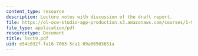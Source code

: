 ```yaml
---
content_type: resource
description: Lecture notes with discussion of the draft report.
file: https://ol-ocw-studio-app-production.s3.amazonaws.com/courses/1-963-a-sustainable-transportation-plan-for-mit-spring-2007/e54c032ffa1670635ca109a66503651a_lect9.pdf
file_type: application/pdf
resourcetype: Document
title: lect9.pdf
uid: e54c032f-fa16-7063-5ca1-09a66503651a
---
```


